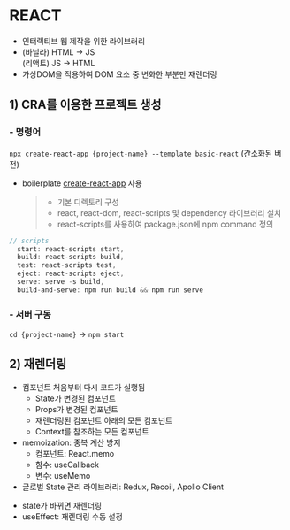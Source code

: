 # REACT

- 인터랙티브 웹 제작을 위한 라이브러리
- (바닐라) HTML → JS <br>
  (리액트) JS → HTML
- 가상DOM을 적용하여 DOM 요소 중 변화한 부분만 재렌더링
<!-- * html 요소를 객체화하여 js로 조작하는 기존의 방식과는 반대로, react-dom으로 생성한 객체를 html 문서에 반영함. -->

## 1) CRA를 이용한 프로젝트 생성

### - 명령어

`npx create-react-app {project-name} --template basic-react` (간소화된 버전)

 <!-- npx create-react-app {project-name} --template typescript -->

- boilerplate [create-react-app](https://create-react-app.dev/) 사용
  > - 기본 디렉토리 구성
  > - react, react-dom, react-scripts 및 dependency 라이브러리 설치
  > - react-scripts를 사용하여 package.json에 npm command 정의

```js
// scripts
  start: react-scripts start,
  build: react-scripts build,
  test: react-scripts test,
  eject: react-scripts eject,
  serve: serve -s build,
  build-and-serve: npm run build && npm run serve
```

### - 서버 구동

`cd {project-name}` → `npm start`

## 2) 재렌더링

- 컴포넌트 처음부터 다시 코드가 실행됨
  - State가 변경된 컴포넌트
  - Props가 변경된 컴포넌트
  - 재렌더링된 컴포넌트 아래의 모든 컴포넌트
  - Context를 참조하는 모든 컴포넌트
- memoization: 중복 계산 방지
  - 컴포넌트: React.memo
  - 함수: useCallback
  - 변수: useMemo
- 글로벌 State 관리 라이브러리: Redux, Recoil, Apollo Client

* state가 바뀌면 재렌더링
* useEffect: 재렌더링 수동 설정
